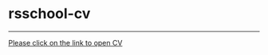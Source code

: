 # rsschool-cv
---
[Please click on the link to open CV ](https://kononovich11.github.io/rsschool-cv/cv)